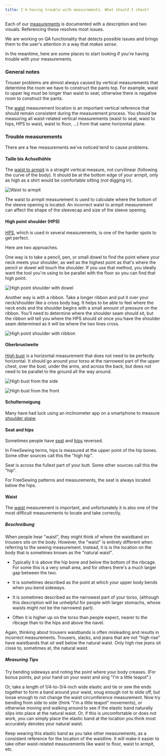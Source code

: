 ```yaml
---
title: I'm having trouble with measurements. What should I check?
---
```


Each of our [measurements](https://freesewing.org/docs/measurements) is documented with a description and two visuals. Referencing these resolves most issues.

We are working on QA functionality that detects possible issues and brings them to the user's attention in a way that _makes sense_.

In the meantime, here are some places to start looking if you're having trouble with your measurements.

### General notes

Trouser problems are almost always caused by vertical measurements that determine the room we have to construct the pants top. For example, waist to upper leg _must_ be longer than waist to seat; otherwise there is negative room to construct the pants.

The [waist](#waist) measurement location is an important vertical reference
that should remain consistent during the measurement process.
You should be measuring all waist-related vertical measurements
(waist to seat, waist to hips, HPS to waist, waist to floor, ...)
from that same horizontal plane.

### Trouble measurements

There are a few measurements we've noticed tend to cause problems.

#### Taille bis Achselhöhle

The [waist to armpit](https://freesewing.org/docs/measurements/waisttoarmpit) is a straight vertical measure, not curvilinear (following the curve of the body). It should be at the bottom edge of your armpit, only as high as a shirt would be comfortable sitting (not digging in).

![Waist to armpit](waisttoarmpit.jpg)

The waist to armpit measurement is used to calculate where the bottom
of the sleeve opening is located.
An incorrect waist to armpit measurement can affect the shape of the
sleevecap and size of the sleeve opening.

#### High point shoulder (HPS)

[HPS](https://freesewing.org/docs/sewing/hps), which is used in several measurements, is one of the harder spots to get perfect.

Here are two approaches.

One way is to take a pencil, pen, or small dowel to find the point where your neck meets your shoulder, as well as the highest point as that's where the pencil or dowel will touch the shoulder. If you use that method, you ideally want the tool you're using to be parallel with the floor so you can find that high point.

![High point shoulder with dowel](hps2.jpg)

Another way is with a ribbon. Take a longer ribbon and put it over your neck/shoulder like a cross body bag. It helps to be able to feel where the neck ends and the shoulder begins with a small amount of pressure on the ribbon. You'll need to determine where the shoulder seam should sit, but the ribbon will tell you where the HPS should sit once you have the shoulder seam determined as it will be where the two lines cross.

![High point shoulder with riibbon](hps.jpg)

#### Oberbrustweite

[High bust](https://freesewing.org/docs/measurements/highbust) is a horizontal measurement that does not need to be perfectly horizontal. It should go around your torso at the narrowest part of the upper chest, over the bust, under the arms, and across the back, but does not need to be parallel to the ground all the way around.

![High bust from the side](highbust.jpg)

![High bust from the front](highbust2.jpg)

#### Schulterneigung

Many have had luck using an inclinometer app on a smartphone to measure [shoulder slope](https://freesewing.org/docs/measurements/shoulderslope).

#### Seat and hips

Sometimes people have [seat](https://freesewing.org/docs/measurements/seat) and [hips](https://freesewing.org/docs/measurements/hips) reversed.

In FreeSewing terms, hips is measured at the upper point of the hip bones. Some other sources call this the "high hip".

Seat is across the fullest part of your butt. Some other sources call this the "hip".

For FreeSewing patterns and measurements,
the seat is always located below the hips.

#### Waist

The [waist](https://freesewing.org/docs/measurements/waist) measurement
is important, and unfortunately it is also one of the most difficult
measurements to locate and take correctly.

##### Beschreibung

When people hear "waist", they might think of where the waistband on
trousers sits on the body.
However, the "waist" is entirely different when referring to the
sewing measurement.
Instead, it is is the location on the body that is sometimes known as
the "natural waist".

- Typically it is above the hip bone and below the bottom of the ribcage.
  For some this is a very small area, and for others there's a much larger
  gap between the two.

- It is sometimes described as the point at which your upper body bends
  when you bend sideways.

- It is sometimes described as the narrowest part of your torso,
  (although this description will be unhelpful for people with larger
  stomachs, whose waists might _not_ be the narrowest part).

- Often it is higher up on the torso than people expect,
  nearer to the ribcage than to the hips and above the navel.

Again, thinking about trousers waistbands is often misleading and
results in incorrect measurements.
Trousers, slacks, and jeans that are not "high rise" have waistbands
that sit well below the natural waist.
Only high rise jeans sit close to, sometimes at, the natural waist.

##### Measuring Tips

Try bending sideways and noting the point where your body creases. (For bonus points, put your hand on your waist and sing "I'm a little teapot".)

Or, take a length of 1/4-to-3/4-inch wide elastic and
tie or sew the ends together to form a band around your waist,
snug enough not to slide off, but loose enough to not change the
waist circumference measurement.
Now try bending from side to side (think "I'm a little teapot" movements),
or otherwise moving and walking around to see if the elastic band
naturally slips into place at the natural waist.
Or, if this is uncomfortable or does not work, you can simply place
the elastic band at the location you think most accurately denotes
your natural waist.

Keep wearing this elastic band as you take other measurements, as
a consistent reference for the location of the waistline.
It will make it easier to take other waist-related measurements
like waist to floor, waist to armpit, etc.
